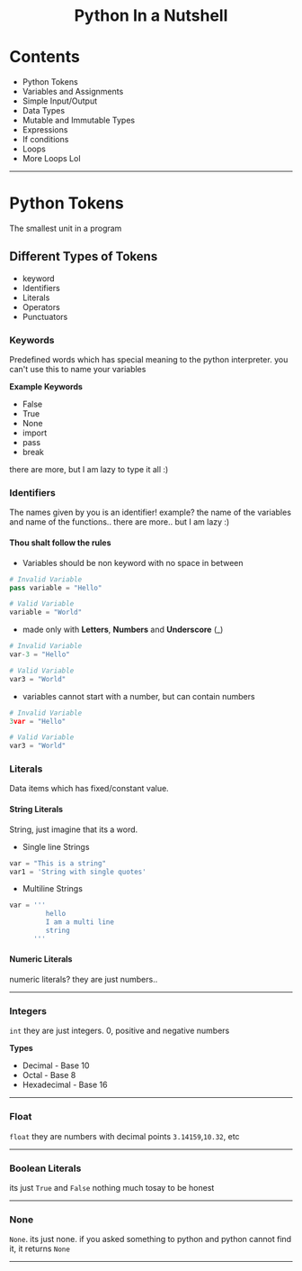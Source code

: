 <h1 align="center">Python In a Nutshell</h1>

# Contents
* Python Tokens
* Variables and Assignments
* Simple Input/Output
* Data Types
* Mutable and Immutable Types
* Expressions
* If conditions
* Loops
* More Loops Lol

---

# Python Tokens
The smallest unit in a program

## Different Types of Tokens
* keyword
* Identifiers
* Literals
* Operators
* Punctuators

### Keywords
Predefined words which has special meaning to the python interpreter. you can't use this to name your variables

**Example Keywords**
* False
* True
* None
* import
* pass
* break

there are more, but I am lazy to type it all :)

### Identifiers
The names given by you is an identifier! example? the name of the variables and name of the functions.. there are more.. but I am lazy :)

#### Thou shalt follow the rules

* Variables should be non keyword with no space in between

```py
# Invalid Variable
pass variable = "Hello"

# Valid Variable
variable = "World"
```

* made only with **Letters**, **Numbers** and **Underscore** (_)

```py
# Invalid Variable
var-3 = "Hello"

# Valid Variable
var3 = "World"
```

* variables cannot start with a number, but can contain numbers

```py
# Invalid Variable
3var = "Hello"

# Valid Variable
var3 = "World"
```
### Literals
Data items which has fixed/constant value.

#### String Literals
String, just imagine that its a word.

* Single line Strings
```py
var = "This is a string"
var1 = 'String with single quotes'
```
* Multiline Strings
```py
var = '''
         hello
         I am a multi line
         string
      '''
 ```
 
#### Numeric Literals
numeric literals? they are just numbers..

---
### Integers

``int`` they are just integers. 0, positive and negative numbers 

**Types**
* Decimal - Base 10
* Octal - Base 8
* Hexadecimal - Base 16
---
### Float

``float`` they are numbers with decimal points
``3.14159``,``10.32``, etc

---
### Boolean Literals
its just ``True`` and ``False``
nothing much tosay to be honest 

---
### None
``None``. its just none. if you asked something to python and python cannot find it, it returns ``None``

---


 
